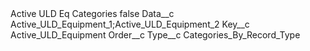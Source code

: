 <?xml version="1.0" encoding="UTF-8"?>
<CustomMetadata xmlns="http://soap.sforce.com/2006/04/metadata" xmlns:xsi="http://www.w3.org/2001/XMLSchema-instance" xmlns:xsd="http://www.w3.org/2001/XMLSchema">
    <label>Active ULD Eq Categories</label>
    <protected>false</protected>
    <values>
        <field>Data__c</field>
        <value xsi:type="xsd:string">Active_ULD_Equipment_1;Active_ULD_Equipment_2</value>
    </values>
    <values>
        <field>Key__c</field>
        <value xsi:type="xsd:string">Active_ULD_Equipment</value>
    </values>
    <values>
        <field>Order__c</field>
        <value xsi:nil="true"/>
    </values>
    <values>
        <field>Type__c</field>
        <value xsi:type="xsd:string">Categories_By_Record_Type</value>
    </values>
</CustomMetadata>

